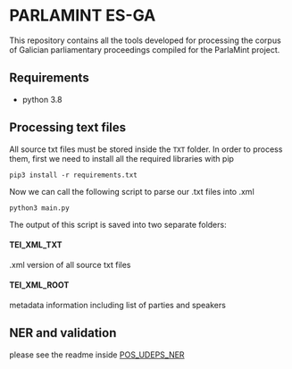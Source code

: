 # PARLAMINT ES-GA
This repository contains all the tools developed for processing the corpus of Galician parliamentary proceedings compiled for the ParlaMint project. 
## Requirements 
- python 3.8

## Processing text files
All source txt files must be stored inside the `TXT` folder. 
In order to process them, first we need to install all the 
required libraries with pip 
```
pip3 install -r requirements.txt
```
Now we can call the following script to parse our .txt files into .xml
```
python3 main.py
```
The output of this script is saved into two separate folders:
#### TEI_XML_TXT
.xml version of all source txt files 
#### TEI_XML_ROOT
metadata information including list of parties and speakers

## NER and validation
please see the readme inside [POS_UDEPS_NER](https://github.com/ILG-USC/ParlaMint-ES-GA/tree/main/POS_UDEPS_NER)
